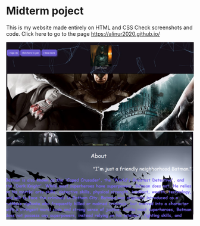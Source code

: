 # Midterm poject 
This is my website made entirely on HTML and CSS
Check screenshots and code.
Сlick here to go to the page https://alinur2020.github.io/

![This is an image](ScreenShots/ScreenShot1.png)
![This is an image](ScreenShots/ScreenShot2.png)
